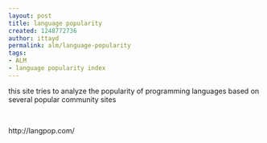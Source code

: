```yaml
---
layout: post
title: language popularity
created: 1248772736
author: ittayd
permalink: alm/language-popularity
tags:
- ALM
- language popularity index
---
```

<p>this site tries to analyze the popularity of programming languages based on several popular community sites</p>
<p>&nbsp;</p>
<p>http://langpop.com/</p>
